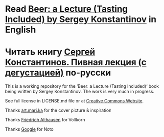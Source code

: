 # Read [Beer: a Lecture (Tasting Included) by Sergey Konstantinov](https://twirl.github.io/Beer-Lecture/) in English
# Читать книгу [Сергей Константинов. Пивная лекция (с дегустацией)](https://twirl.github.io/Beer-Lecture/index.ru.html) по-русски

This is a working repository for the ‘Beer: a Lecture (Tasting Included)’ book being written by Sergey Konstantinov. The work is very much in progress.

See full license in LICENSE.md file or at [Creative Commons Website](http://creativecommons.org/licenses/by-nc/4.0/).

Thanks [art.mari.ka](https://www.instagram.com/art.mari.ka/) for the cover picture & inspiration

Thanks [Friedrich Althausen](https://www.instagram.com/falthausen/) for Vollkorn

Thanks [Google](https://fonts.google.com/noto) for Noto
